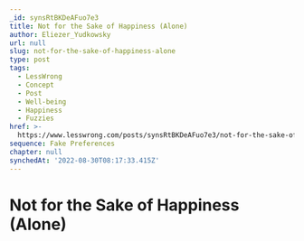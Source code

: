 ```yaml
---
_id: synsRtBKDeAFuo7e3
title: Not for the Sake of Happiness (Alone)
author: Eliezer_Yudkowsky
url: null
slug: not-for-the-sake-of-happiness-alone
type: post
tags:
  - LessWrong
  - Concept
  - Post
  - Well-being
  - Happiness
  - Fuzzies
href: >-
  https://www.lesswrong.com/posts/synsRtBKDeAFuo7e3/not-for-the-sake-of-happiness-alone
sequence: Fake Preferences
chapter: null
synchedAt: '2022-08-30T08:17:33.415Z'
---
```

# Not for the Sake of Happiness (Alone)

